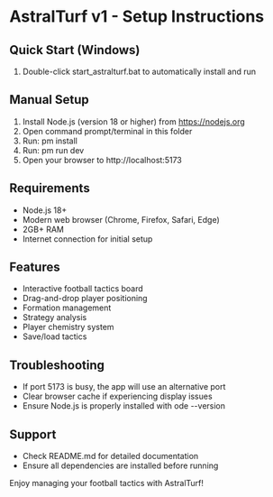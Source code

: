 ﻿# AstralTurf v1 - Setup Instructions

## Quick Start (Windows)
1. Double-click start_astralturf.bat to automatically install and run

## Manual Setup
1. Install Node.js (version 18 or higher) from https://nodejs.org
2. Open command prompt/terminal in this folder
3. Run: 
pm install
4. Run: 
pm run dev
5. Open your browser to http://localhost:5173

## Requirements
- Node.js 18+ 
- Modern web browser (Chrome, Firefox, Safari, Edge)
- 2GB+ RAM
- Internet connection for initial setup

## Features
- Interactive football tactics board
- Drag-and-drop player positioning
- Formation management
- Strategy analysis
- Player chemistry system
- Save/load tactics

## Troubleshooting
- If port 5173 is busy, the app will use an alternative port
- Clear browser cache if experiencing display issues
- Ensure Node.js is properly installed with 
ode --version

## Support
- Check README.md for detailed documentation
- Ensure all dependencies are installed before running

Enjoy managing your football tactics with AstralTurf!
